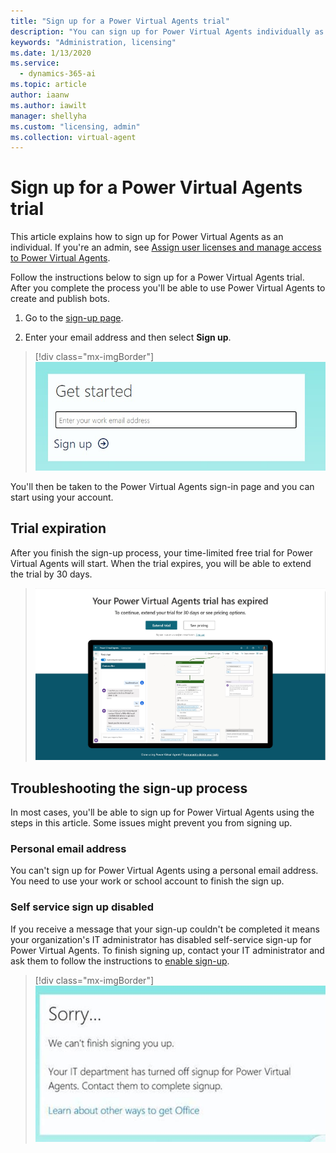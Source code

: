 ```yaml
---
title: "Sign up for a Power Virtual Agents trial"
description: "You can sign up for Power Virtual Agents individually as a trial if you're not an admin of an organization."
keywords: "Administration, licensing"
ms.date: 1/13/2020
ms.service:
  - dynamics-365-ai
ms.topic: article
author: iaanw
ms.author: iawilt
manager: shellyha
ms.custom: "licensing, admin"
ms.collection: virtual-agent
---
```




# Sign up for a Power Virtual Agents trial 

This article explains how to sign up for Power Virtual Agents as an individual. If you're an admin, see [Assign user licenses and manage access to Power Virtual Agents](requirements-licensing.md).

Follow the instructions below to sign up for a Power Virtual Agents trial. After you complete the process you'll be able to use Power Virtual Agents to create and publish bots. 

1. Go to the [sign-up page](https://go.microsoft.com/fwlink/?LinkId=2107702).

2. Enter your email address and then select **Sign up**.

> [!div class="mx-imgBorder"]
> ![sign up portal get started](media/sign-up-get-started.jpg)

You'll then be taken to the Power Virtual Agents sign-in page and you can start using your account.


## Trial expiration
After you finish the sign-up process, your time-limited free trial for Power Virtual Agents will start. When the trial expires, you will be able to extend the trial by 30 days. 

> ![License invalid page. Extend trial](media/extend_trial_screen.jpg)

## Troubleshooting the sign-up process
In most cases, you'll be able to sign up for Power Virtual Agents using the steps in this article. Some issues might prevent you from signing up. 

### Personal email address 
You can't sign up for Power Virtual Agents using a personal email address. You need to use your work or school account to finish the sign up.

### Self service sign up disabled
If you receive a message that your sign-up couldn't be completed it means your organization's IT administrator has disabled self-service sign-up for Power Virtual Agents. To finish signing up, contact your IT administrator and ask them to follow the instructions to [enable sign-up](requirements-licensing.md#trial-plans).

> [!div class="mx-imgBorder"]
> ![Viral sign up disabled with message saying Sorry we can't finish signing you up](media/licensing-sign-up-disabled.jpg)
